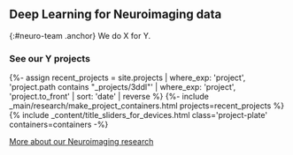 ## Deep Learning for Neuroimaging data
{:#neuro-team .anchor}
We do X for Y.

### See our Y projects
{%- assign recent_projects = site.projects | where_exp: 'project', 'project.path contains "_projects/3ddl"' | where_exp: 'project', 'project.to_front' | sort: 'date' | reverse  %}
{%- include _main/research/make_project_containers.html projects=recent_projects %}
{% include _content/title_sliders_for_devices.html class='project-plate' containers=containers -%}

<div class="buttons-container-wrapper">
    <div class="buttons-container">
        <a class="neuro-more flat-button" href="/neuro/">More about our Neuroimaging research</a>
    </div>
</div>
